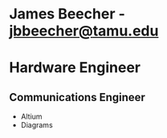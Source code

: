 # James Beecher - jbbeecher@tamu.edu
# Hardware Engineer
## Communications Engineer
- Altium
- Diagrams

